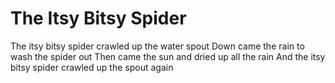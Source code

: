 # The Itsy Bitsy Spider
The itsy bitsy spider crawled up the water spout
Down came the rain to wash the spider out
Then came the sun and dried up all the rain
And the itsy bitsy spider crawled up the spout again
